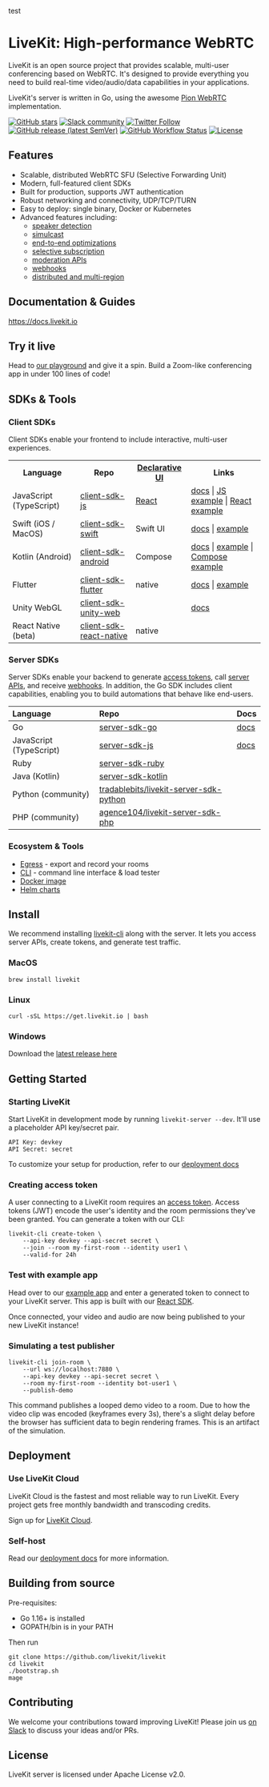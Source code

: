 test

# LiveKit: High-performance WebRTC

LiveKit is an open source project that provides scalable, multi-user conferencing based on WebRTC. It's designed to
provide everything you need to build real-time video/audio/data capabilities in your applications.

LiveKit's server is written in Go, using the awesome [Pion WebRTC](https://github.com/pion/webrtc) implementation.

[![GitHub stars](https://img.shields.io/github/stars/livekit/livekit?style=social&label=Star&maxAge=2592000)](https://github.com/livekit/livekit/stargazers/)
[![Slack community](https://img.shields.io/endpoint?url=https%3A%2F%2Flivekit.io%2Fbadges%2Fslack)](https://livekit.io/join-slack)
[![Twitter Follow](https://img.shields.io/twitter/follow/livekitted)](https://twitter.com/livekitted)
[![GitHub release (latest SemVer)](https://img.shields.io/github/v/release/livekit/livekit)](https://github.com/livekit/livekit/releases/latest)
[![GitHub Workflow Status](https://img.shields.io/github/workflow/status/livekit/livekit/Test)](https://github.com/livekit/livekit/actions/workflows/buildtest.yaml)
[![License](https://img.shields.io/github/license/livekit/livekit)](https://github.com/livekit/livekit/blob/master/LICENSE)

## Features

- Scalable, distributed WebRTC SFU (Selective Forwarding Unit)
- Modern, full-featured client SDKs
- Built for production, supports JWT authentication
- Robust networking and connectivity, UDP/TCP/TURN
- Easy to deploy: single binary, Docker or Kubernetes
- Advanced features including:
    - [speaker detection](https://docs.livekit.io/guides/room/receive/#speaker-detection)
    - [simulcast](https://docs.livekit.io/guides/room/publish/#video-simulcast)
    - [end-to-end optimizations](https://blog.livekit.io/livekit-one-dot-zero/)
    - [selective subscription](https://docs.livekit.io/guides/room/receive/#selective-subscription)
    - [moderation APIs](https://docs.livekit.io/guides/server-api/)
    - [webhooks](https://docs.livekit.io/guides/webhooks/)
    - [distributed and multi-region](https://docs.livekit.io/deploy/distributed/)

## Documentation & Guides

https://docs.livekit.io

## Try it live

Head to [our playground](https://livekit.io/playground) and give it a spin. Build a Zoom-like conferencing app in under
100 lines of code!

## SDKs & Tools

### Client SDKs

Client SDKs enable your frontend to include interactive, multi-user experiences.

<table>
  <tr>
    <th>Language</th>
    <th>Repo</th>
    <th>
        <a href="https://docs.livekit.io/guides/room/events/#declarative-ui" target="_blank" rel="noopener noreferrer">Declarative UI</a>
    </th>
    <th>Links</th>
  </tr>
  <!-- BEGIN Template
  <tr>
    <td>Language</td>
    <td>
      <a href="" target="_blank" rel="noopener noreferrer"></a>
    </td>
    <td></td>
    <td></td>
  </tr>
  END -->
  <!-- JavaScript -->
  <tr>
    <td>JavaScript (TypeScript)</td>
    <td>
      <a href="https://github.com/livekit/client-sdk-js" target="_blank" rel="noopener noreferrer">client-sdk-js</a>
    </td>
    <td>
      <a href="https://github.com/livekit/livekit-react" target="_blank" rel="noopener noreferrer">React</a>
    </td>
    <td>
      <a href="https://docs.livekit.io/client-sdk-js/" target="_blank" rel="noopener noreferrer">docs</a>
      |
      <a href="https://github.com/livekit/client-sdk-js/tree/main/example" target="_blank" rel="noopener noreferrer">JS example</a>
      |
      <a href="https://github.com/livekit/client-sdk-js/tree/main/example" target="_blank" rel="noopener noreferrer">React example</a>
    </td>
  </tr>
  <!-- Swift -->
  <tr>
    <td>Swift (iOS / MacOS)</td>
    <td>
      <a href="https://github.com/livekit/client-sdk-swift" target="_blank" rel="noopener noreferrer">client-sdk-swift</a>
    </td>
    <td>Swift UI</td>
    <td>
      <a href="https://docs.livekit.io/client-sdk-swift/" target="_blank" rel="noopener noreferrer">docs</a>
      |
      <a href="https://github.com/livekit/client-example-swift" target="_blank" rel="noopener noreferrer">example</a>
    </td>
  </tr>
  <!-- Kotlin -->
  <tr>
    <td>Kotlin (Android)</td>
    <td>
      <a href="https://github.com/livekit/client-sdk-android" target="_blank" rel="noopener noreferrer">client-sdk-android</a>
    </td>
    <td>Compose</td>
    <td>
      <a href="https://docs.livekit.io/client-sdk-android/index.html" target="_blank" rel="noopener noreferrer">docs</a>
      |
      <a href="https://github.com/livekit/client-sdk-android/tree/main/sample-app/src/main/java/io/livekit/android/sample" target="_blank" rel="noopener noreferrer">example</a>
      |
      <a href="https://github.com/livekit/client-sdk-android/tree/main/sample-app-compose/src/main/java/io/livekit/android/composesample" target="_blank" rel="noopener noreferrer">Compose example</a>
    </td>
  </tr>
  <tr>
    <td>Flutter</td>
    <td>
      <a href="https://github.com/livekit/client-sdk-flutter" target="_blank" rel="noopener noreferrer">client-sdk-flutter</a>
    </td>
    <td>native</td>
    <td>
      <a href="https://docs.livekit.io/client-sdk-flutter/" target="_blank" rel="noopener noreferrer">docs</a>
      |
      <a href="https://github.com/livekit/client-sdk-flutter/tree/main/example" target="_blank" rel="noopener noreferrer">example</a>
    </td>
  </tr>
  <!-- Unity -->
  <tr>
    <td>Unity WebGL</td>
    <td>
      <a href="https://github.com/livekit/client-sdk-unity-web" target="_blank" rel="noopener noreferrer">client-sdk-unity-web</a>
    </td>
    <td></td>
    <td>
      <a href="https://livekit.github.io/client-sdk-unity-web/" target="_blank" rel="noopener noreferrer">docs</a>
    </td>
  </tr>
  <!-- React Native -->
  <tr>
    <td>React Native (beta)</td>
    <td>
      <a href="https://github.com/livekit/client-sdk-react-native" target="_blank" rel="noopener noreferrer">client-sdk-react-native</a>
    </td>
    <td>native</td>
    <td></td>
  </tr>
</table>

### Server SDKs

Server SDKs enable your backend to generate [access tokens](https://docs.livekit.io/guides/access-tokens/),
call [server APIs](https://docs.livekit.io/guides/server-api/), and
receive [webhooks](https://docs.livekit.io/guides/webhooks/). In addition, the Go SDK includes client capabilities,
enabling you to build automations that behave like end-users.

| Language                | Repo                                                                                                | Docs                                                        |
|:------------------------|:----------------------------------------------------------------------------------------------------|:------------------------------------------------------------|
| Go                      | [server-sdk-go](https://github.com/livekit/server-sdk-go)                                           | [docs](https://pkg.go.dev/github.com/livekit/server-sdk-go) |
| JavaScript (TypeScript) | [server-sdk-js](https://github.com/livekit/server-sdk-js)                                           | [docs](https://docs.livekit.io/server-sdk-js/)              |
| Ruby                    | [server-sdk-ruby](https://github.com/livekit/server-sdk-ruby)                                       |                                                             |
| Java (Kotlin)           | [server-sdk-kotlin](https://github.com/livekit/server-sdk-kotlin)                                   |                                                             |
| Python (community)      | [tradablebits/livekit-server-sdk-python](https://github.com/tradablebits/livekit-server-sdk-python) |                                                             |
| PHP (community)         | [agence104/livekit-server-sdk-php](https://github.com/agence104/livekit-server-sdk-php)             |                                                             |

### Ecosystem & Tools

- [Egress](https://github.com/livekit/egress) - export and record your rooms
- [CLI](https://github.com/livekit/livekit-cli) - command line interface & load tester
- [Docker image](https://hub.docker.com/r/livekit/livekit-server)
- [Helm charts](https://github.com/livekit/livekit-helm)

## Install

We recommend installing [livekit-cli](https://github.com/livekit/livekit-cli) along with the server. It lets you access
server APIs, create tokens, and generate test traffic.

### MacOS

```shell
brew install livekit
```

### Linux

```shell
curl -sSL https://get.livekit.io | bash
```

### Windows

Download the [latest release here](https://github.com/livekit/livekit/releases/latest)

## Getting Started

### Starting LiveKit

Start LiveKit in development mode by running `livekit-server --dev`. It'll use a placeholder API key/secret pair.

```
API Key: devkey
API Secret: secret
```

To customize your setup for production, refer to our [deployment docs](https://docs.livekit.io/deploy/)

### Creating access token

A user connecting to a LiveKit room requires an [access token](https://docs.livekit.io/guides/access-tokens/). Access
tokens (JWT) encode the user's identity and the room permissions they've been granted. You can generate a token with our
CLI:

```shell
livekit-cli create-token \
    --api-key devkey --api-secret secret \
    --join --room my-first-room --identity user1 \
    --valid-for 24h
```

### Test with example app

Head over to our [example app](https://example.livekit.io) and enter a generated token to connect to your LiveKit
server. This app is built with our [React SDK](https://github.com/livekit/livekit-react).

Once connected, your video and audio are now being published to your new LiveKit instance!

### Simulating a test publisher

```shell
livekit-cli join-room \
    --url ws://localhost:7880 \
    --api-key devkey --api-secret secret \
    --room my-first-room --identity bot-user1 \
    --publish-demo
```

This command publishes a looped demo video to a room. Due to how the video clip was encoded (keyframes every 3s),
there's a slight delay before the browser has sufficient data to begin rendering frames. This is an artifact of the
simulation.

## Deployment

### Use LiveKit Cloud
LiveKit Cloud is the fastest and most reliable way to run LiveKit. Every project gets free monthly bandwidth and transcoding credits.

Sign up for [LiveKit Cloud](https://cloud.livekit.io/).

### Self-host
Read our [deployment docs](https://docs.livekit.io/deploy/) for more information.

## Building from source

Pre-requisites:

- Go 1.16+ is installed
- GOPATH/bin is in your PATH

Then run

```shell
git clone https://github.com/livekit/livekit
cd livekit
./bootstrap.sh
mage
```

## Contributing

We welcome your contributions toward improving LiveKit! Please join us
[on Slack](http://livekit.io/join-slack) to discuss your ideas and/or PRs.

## License

LiveKit server is licensed under Apache License v2.0.
